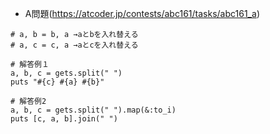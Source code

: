 - A問題(https://atcoder.jp/contests/abc161/tasks/abc161_a)

```
# a, b = b, a →aとbを入れ替える
# a, c = c, a →aとcを入れ替える

# 解答例１
a, b, c = gets.split(" ")
puts "#{c} #{a} #{b}"

# 解答例2
a, b, c = gets.split(" ").map(&:to_i)
puts [c, a, b].join(" ")
```
